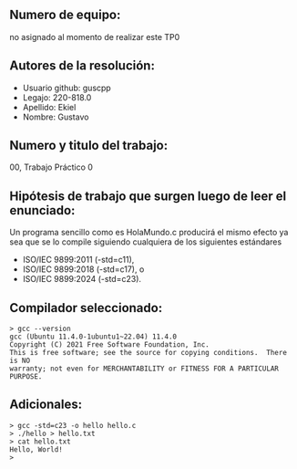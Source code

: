 ## Numero de equipo:

no asignado al momento de realizar este TP0


## Autores de la resolución:

- Usuario github: guscpp
- Legajo: 220-818.0
- Apellido: Ekiel
- Nombre: Gustavo

## Numero y titulo del trabajo:

00, Trabajo Práctico 0


## Hipótesis de trabajo que surgen luego de leer el enunciado:

Un programa sencillo como es HolaMundo.c producirá el mismo efecto ya sea que se lo compile siguiendo cualquiera de los siguientes estándares
- ISO/IEC 9899:2011 (-std=c11), 
- ISO/IEC 9899:2018 (-std=c17), o 
- ISO/IEC 9899:2024 (-std=c23).

## Compilador seleccionado:

```console
> gcc --version
gcc (Ubuntu 11.4.0-1ubuntu1~22.04) 11.4.0
Copyright (C) 2021 Free Software Foundation, Inc.
This is free software; see the source for copying conditions.  There is NO
warranty; not even for MERCHANTABILITY or FITNESS FOR A PARTICULAR PURPOSE.
```

## Adicionales:

```console
> gcc -std=c23 -o hello hello.c
> ./hello > hello.txt
> cat hello.txt
Hello, World!
>
```
